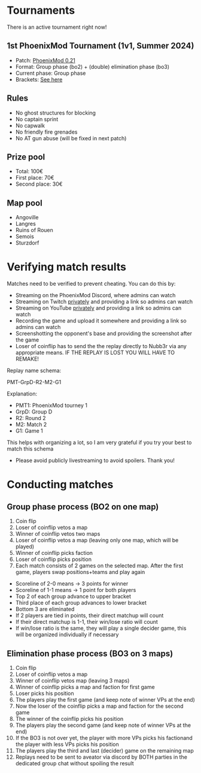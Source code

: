 # Tournaments
There is an active tournament right now!

## 1st PhoenixMod Tournament (1v1, Summer 2024)

- Patch: [PhoenixMod 0.21](https://github.com/Nubb3r/PhoenixMod/releases/tag/0.21)
- Format: Group phase (bo2) + (double) elimination phase (bo3)
- Current phase: Group phase
- Brackets: [See here](https://docs.google.com/spreadsheets/d/1OGbCECBkwzR7thj_DYLaMpKUiqQnQEAycPmMyq37Jvs/edit#gid=1007855922)

## Rules
- No ghost structures for blocking
- No captain sprint
- No capwalk
- No friendly fire grenades
- No AT gun abuse (will be fixed in next patch)

## Prize pool
- Total: 100€
- First place: 70€
- Second place: 30€

## Map pool
- Angoville
- Langres
- Ruins of Rouen
- Semois
- Sturzdorf

# Verifying match results
Matches need to be verified to prevent cheating. You can do this by:
- Streaming on the PhoenixMod Discord, where admins can watch
- Streaming on Twitch [privately](https://www.streamscheme.com/how-to-private-stream-on-twitch/) and providing a link so admins can watch
- Streaming on YouTube [privately](https://support.streamyard.com/hc/en-us/articles/4408476974740-How-do-I-Stream-Privately-to-YouTube) and providing a link so admins can watch
- Recording the game and upload it somewhere and providing a link so admins can watch
- Screenshotting the opponent's base and providing the screenshot after the game
- Loser of coinflip has to send the the replay directly to Nubb3r via any appropriate means. IF THE REPLAY IS LOST YOU WILL HAVE TO REMAKE!
  
Replay name schema:

PMT-GrpD-R2-M2-G1

Explanation:
- PMT1: PhoenixMod tourney 1
- GrpD: Group D
- R2: Round 2
- M2: Match 2
- G1: Game 1

This helps with organizing a lot, so I am very grateful if you try your best to match this schema

- Please avoid publicly livestreaming to avoid spoilers. Thank you!

# Conducting matches

##  Group phase process (BO2 on one map)
1. Coin flip
2. Loser of coinflip vetos a map
3. Winner of coinflip vetos two maps
4. Loser of coinflip vetos a map (leaving only one map, which will be played)
6. Winner of coinflip picks faction
7. Loser of coinflip picks position
8. Each match consists of 2 games on the selected map. After the first game, players swap positions+teams and play again
- Scoreline of 2-0 means -> 3 points for winner
- Scoreline of 1-1 means -> 1 point for both players
- Top 2 of each group advance to upper bracket
- Third place of each group advances to lower bracket
- Bottom 3 are eliminated
- If 2 players are tied in points, their direct matchup will count
- If their direct matchup is 1-1, their win/lose ratio will count
- If win/lose ratio is the same, they will play a single decider game, this will be organized individually if necessary
   
## Elimination phase process (BO3 on 3 maps)
1. Coin flip
2. Loser of coinflip vetos a map
5. Winner of coinflip vetos map (leaving 3 maps)
6. Winner of coinflip picks a map and faction for first game
7. Loser picks his position
8. The players play the first game (and keep note of winner VPs at the end)
9. Now the loser of the coinflip picks a map and faction for the second game
10. The winner of the coinflip picks his position
11. The players play the second game (and keep note of winner VPs at the end)
12. If the BO3 is not over yet, the player with more VPs picks his factionand the player with less VPs picks his position
13. The players play the third and last (decider) game on the remaining map
14. Replays need to be sent to aveator via discord by BOTH parties in the dedicated group chat without spoiling the result
